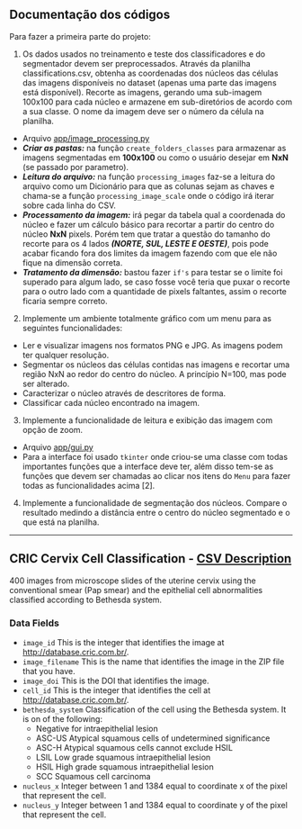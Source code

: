 ## Documentação dos códigos

Para fazer a primeira parte do projeto:

1. Os dados usados no treinamento e teste dos classificadores e do segmentador devem ser preprocessados. Através da planilha classifications.csv, obtenha as coordenadas dos núcleos das células das imagens disponíveis no dataset (apenas uma parte das imagens está disponível). Recorte as imagens, gerando uma sub-imagem 100x100 para cada núcleo e armazene em sub-diretórios de acordo com a sua classe. O nome da imagem deve ser o número da célula na planilha.
  - Arquivo [app/image_processing.py](https://github.com/brunofaria27/image-processing/blob/main/src/app/image_processing.py) 
  - ***Criar as pastas:*** na função `create_folders_classes` para armazenar as imagens segmentadas em **100x100** ou como o usuário desejar em **NxN** (se passado por parametro).
  - ***Leitura do arquivo:*** na função `processing_images` faz-se a leitura do arquivo como um Dicionário para que as colunas sejam as chaves e chama-se a função `processing_image_scale` onde o código irá iterar sobre cada linha do CSV.
  - ***Processamento da imagem:*** irá pegar da tabela qual a coordenada do núcleo e fazer um cálculo básico para recortar a partir do centro do núcleo **NxN** pixels. Porém tem que tratar a questão do tamanho do recorte para os 4 lados ***(NORTE, SUL, LESTE E OESTE)***, pois pode acabar ficando fora dos limites da imagem fazendo com que ele não fique na dimensão correta.
  - ***Tratamento da dimensão:*** bastou fazer `if's` para testar se o limite foi superado para algum lado, se caso fosse você teria que puxar o recorte para o outro lado com a quantidade de pixels faltantes, assim o recorte ficaria sempre correto.

2. Implemente um ambiente totalmente gráfico com um menu para as seguintes funcionalidades:
 - Ler e visualizar imagens nos formatos PNG e JPG. As imagens podem ter qualquer resolução.
 - Segmentar os núcleos das células contidas nas imagens e recortar uma região NxN ao redor do centro do núcleo. A princípio N=100, mas pode ser alterado.
 - Caracterizar o núcleo através de descritores de forma.
 - Classificar cada núcleo encontrado na imagem.

3. Implemente a funcionalidade de leitura e exibição das imagem com opção de zoom.
  - Arquivo [app/gui.py](https://github.com/brunofaria27/image-processing/blob/main/src/app/gui.py)
  - Para a interface foi usado `tkinter` onde criou-se uma classe com todas importantes funções que a interface deve ter, além disso tem-se as funções que devem ser chamadas ao clicar nos itens do `Menu` para fazer todas as funcionalidades acima [2].

4. Implemente a funcionalidade de segmentação dos núcleos. Compare o resultado medindo a distância entre o centro do núcleo segmentado e o que está na planilha.
------------------------
## CRIC Cervix Cell Classification - [CSV Description](https://github.com/brunofaria27/image-processing/blob/main/src/data/classifications.csv)

400 images from microscope slides of the uterine cervix using the conventional smear (Pap smear) and the epithelial cell abnormalities classified according to Bethesda system.

### Data Fields
- `image_id`
  This is the integer that identifies the image at http://database.cric.com.br/.
- `image_filename`
  This is the name that identifies the image in the ZIP file that you have.
- `image_doi`
  This is the DOI that identifies the image.
- `cell_id`
  This is the integer that identifies the cell at http://database.cric.com.br/.
- `bethesda_system`
  Classification of the cell
  using the Bethesda system.
  It is on of the following:
  - Negative for intraepithelial lesion
  - ASC-US
    Atypical squamous cells of undetermined significance
  - ASC-H
    Atypical squamous cells cannot exclude HSIL
  - LSIL
    Low grade squamous intraepithelial lesion
  - HSIL
    High grade squamous intraepithelial lesion
  - SCC
    Squamous cell carcinoma
- `nucleus_x`
  Integer between 1 and 1384 equal to coordinate x of the pixel that represent the cell.
- `nucleus_y`
  Integer between 1 and 1384 equal to coordinate y of the pixel that represent the cell.